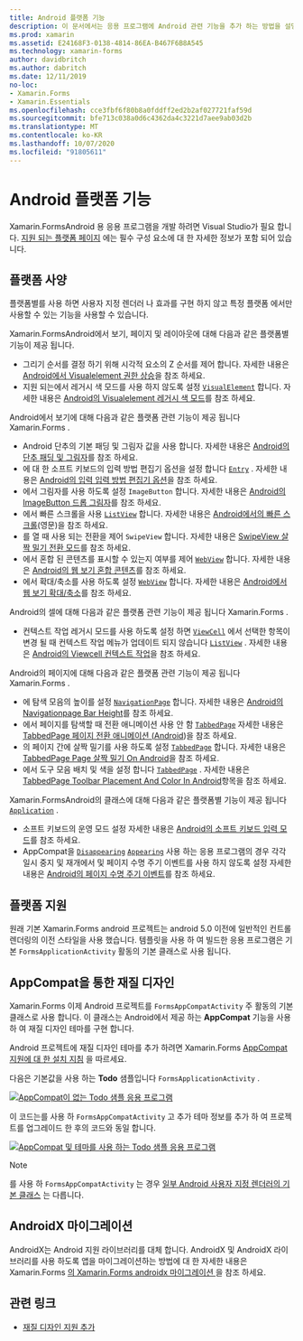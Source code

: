 ```yaml
---
title: Android 플랫폼 기능
description: 이 문서에서는 응용 프로그램에 Android 관련 기능을 추가 하는 방법을 설명 Xamarin.Forms 합니다.
ms.prod: xamarin
ms.assetid: E24168F3-0138-4814-86EA-B467F6B8A545
ms.technology: xamarin-forms
author: davidbritch
ms.author: dabritch
ms.date: 12/11/2019
no-loc:
- Xamarin.Forms
- Xamarin.Essentials
ms.openlocfilehash: cce3fbf6f80b8a0fddff2ed2b2af027721faf59d
ms.sourcegitcommit: bfe713c038a0d6c4362da4c3221d7aee9ab03d2b
ms.translationtype: MT
ms.contentlocale: ko-KR
ms.lasthandoff: 10/07/2020
ms.locfileid: "91805611"
---
```

# <a name="android-platform-features"></a>Android 플랫폼 기능

Xamarin.FormsAndroid 용 응용 프로그램을 개발 하려면 Visual Studio가 필요 합니다. [지원 되는 플랫폼 페이지](~/get-started/supported-platforms.md) 에는 필수 구성 요소에 대 한 자세한 정보가 포함 되어 있습니다.

## <a name="platform-specifics"></a>플랫폼 사양

플랫폼별를 사용 하면 사용자 지정 렌더러 나 효과를 구현 하지 않고 특정 플랫폼 에서만 사용할 수 있는 기능을 사용할 수 있습니다.

Xamarin.FormsAndroid에서 보기, 페이지 및 레이아웃에 대해 다음과 같은 플랫폼별 기능이 제공 됩니다.

- 그리기 순서를 결정 하기 위해 시각적 요소의 Z 순서를 제어 합니다. 자세한 내용은 [Android에서 Visualelement 권한 상승](visualelement-elevation.md)을 참조 하세요.
- 지원 되는에서 레거시 색 모드를 사용 하지 않도록 설정 [`VisualElement`](xref:Xamarin.Forms.VisualElement) 합니다. 자세한 내용은 [Android의 Visualelement 레거시 색 모드](legacy-color-mode.md)를 참조 하세요.

Android에서 보기에 대해 다음과 같은 플랫폼 관련 기능이 제공 됩니다 Xamarin.Forms .

- Android 단추의 기본 패딩 및 그림자 값을 사용 합니다. 자세한 내용은 [Android의 단추 패딩 및 그림자](button-padding-shadow.md)를 참조 하세요.
- 에 대 한 소프트 키보드의 입력 방법 편집기 옵션을 설정 합니다 [`Entry`](xref:Xamarin.Forms.Entry) . 자세한 내용은 [Android의 입력 입력 방법 편집기 옵션](entry-ime-options.md)을 참조 하세요.
- 에서 그림자를 사용 하도록 설정 `ImageButton` 합니다. 자세한 내용은 [Android의 ImageButton 드롭 그림자](imagebutton-drop-shadow.md)를 참조 하세요.
- 에서 빠른 스크롤을 사용 [`ListView`](xref:Xamarin.Forms.ListView) 합니다. 자세한 내용은 [Android에서의 빠른 스크롤](listview-fast-scrolling.md)(영문)을 참조 하세요.
- 를 열 때 사용 되는 전환을 제어 `SwipeView` 합니다. 자세한 내용은 [SwipeView 살짝 밀기 전환 모드](swipeview-swipetransitionmode.md)를 참조 하세요.
- 에서 혼합 된 콘텐츠를 표시할 수 있는지 여부를 제어 [`WebView`](xref:Xamarin.Forms.WebView) 합니다. 자세한 내용은 [Android의 웹 보기 혼합 콘텐츠](webview-mixed-content.md)를 참조 하세요.
- 에서 확대/축소를 사용 하도록 설정 [`WebView`](xref:Xamarin.Forms.WebView) 합니다. 자세한 내용은 [Android에서 웹 보기 확대/축소](webview-zoom-controls.md)를 참조 하세요.

Android의 셀에 대해 다음과 같은 플랫폼 관련 기능이 제공 됩니다 Xamarin.Forms .

- 컨텍스트 작업 레거시 모드를 사용 하도록 설정 하면 [`ViewCell`](xref:Xamarin.Forms.ViewCell) 에서 선택한 항목이 변경 될 때 컨텍스트 작업 메뉴가 업데이트 되지 않습니다 [`ListView`](xref:Xamarin.Forms.ListView) . 자세한 내용은 [Android의 Viewcell 컨텍스트 작업](viewcell-context-actions.md)을 참조 하세요.

Android의 페이지에 대해 다음과 같은 플랫폼 관련 기능이 제공 됩니다 Xamarin.Forms .

- 에 탐색 모음의 높이를 설정 [`NavigationPage`](xref:Xamarin.Forms.NavigationPage) 합니다. 자세한 내용은 [Android의 Navigationpage Bar Height](navigationpage-bar-height.md)를 참조 하세요.
- 에서 페이지를 탐색할 때 전환 애니메이션 사용 안 함 [`TabbedPage`](xref:Xamarin.Forms.TabbedPage) 자세한 내용은 [TabbedPage 페이지 전환 애니메이션 (Android](tabbedpage-transition-animations.md))을 참조 하세요.
- 의 페이지 간에 살짝 밀기를 사용 하도록 설정 [`TabbedPage`](xref:Xamarin.Forms.TabbedPage) 합니다. 자세한 내용은 [TabbedPage Page 살짝 밀기 On Android](tabbedpage-page-swiping.md)을 참조 하세요.
- 에서 도구 모음 배치 및 색을 설정 합니다 [`TabbedPage`](xref:Xamarin.Forms.TabbedPage) . 자세한 내용은 [TabbedPage Toolbar Placement And Color In Android](tabbedpage-toolbar-placement-color.md)항목을 참조 하세요.

Xamarin.FormsAndroid의 클래스에 대해 다음과 같은 플랫폼별 기능이 제공 됩니다 [`Application`](xref:Xamarin.Forms.Application) .

- 소프트 키보드의 운영 모드 설정 자세한 내용은 [Android의 소프트 키보드 입력 모드](soft-keyboard-input-mode.md)를 참조 하세요.
- AppCompat을 [`Disappearing`](xref:Xamarin.Forms.Page.Appearing) [`Appearing`](xref:Xamarin.Forms.Page.Appearing) 사용 하는 응용 프로그램의 경우 각각 일시 중지 및 재개에서 및 페이지 수명 주기 이벤트를 사용 하지 않도록 설정 자세한 내용은 [Android의 페이지 수명 주기 이벤트](page-lifecycle-events.md)를 참조 하세요.

## <a name="platform-support"></a>플랫폼 지원

원래 기본 Xamarin.Forms android 프로젝트는 android 5.0 이전에 일반적인 컨트롤 렌더링의 이전 스타일을 사용 했습니다. 템플릿을 사용 하 여 빌드한 응용 프로그램은 기본 `FormsApplicationActivity` 활동의 기본 클래스로 사용 됩니다.

## <a name="material-design-via-appcompat"></a>AppCompat을 통한 재질 디자인

Xamarin.Forms 이제 Android 프로젝트를 `FormsAppCompatActivity` 주 활동의 기본 클래스로 사용 합니다. 이 클래스는 Android에서 제공 하는 **AppCompat** 기능을 사용 하 여 재질 디자인 테마를 구현 합니다.

Android 프로젝트에 재질 디자인 테마를 추가 하려면 Xamarin.Forms [AppCompat 지원에 대 한 설치 지침](appcompat-material-design.md) 을 따르세요.

다음은 기본값을 사용 하는 **Todo** 샘플입니다 `FormsApplicationActivity` .

[![AppCompat이 없는 Todo 샘플 응용 프로그램](images/before-appcompat-sml.png)](images/before-appcompat.png#lightbox "AppCompat이 없는 Todo 샘플 응용 프로그램")

이 코드는를 사용 하 `FormsAppCompatActivity` 고 추가 테마 정보를 추가 하 여 프로젝트를 업그레이드 한 후의 코드와 동일 합니다.

[![AppCompat 및 테마를 사용 하는 Todo 샘플 응용 프로그램](images/post-appcompat-sml.png)](images/post-appcompat.png#lightbox "AppCompat 및 테마를 사용 하는 Todo 샘플 응용 프로그램")

> [!NOTE]
> 를 사용 하 `FormsAppCompatActivity` 는 경우 [일부 Android 사용자 지정 렌더러의 기본 클래스](~/xamarin-forms/app-fundamentals/custom-renderer/renderers.md) 는 다릅니다.

## <a name="androidx-migration"></a>AndroidX 마이그레이션

AndroidX는 Android 지원 라이브러리를 대체 합니다. AndroidX 및 AndroidX 라이브러리를 사용 하도록 앱을 마이그레이션하는 방법에 대 한 자세한 내용은 Xamarin.Forms [의 Xamarin.Forms androidx 마이그레이션 ](~/xamarin-forms/platform/android/androidx-migration.md)을 참조 하세요.

## <a name="related-links"></a>관련 링크

- [재질 디자인 지원 추가](appcompat-material-design.md)
